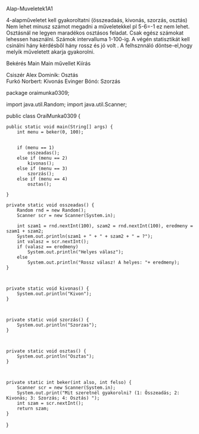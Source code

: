  Alap-Muveletek1A1

4-alapműveletet kell gyakoroltatni (összeadaás, kivonás, szorzás, osztás)
Nem lehet minusz számot megadni a műveletekkel pl 5-6=-1 ez nem lehet.
Osztásnál ne legyen maradékos osztásos feladat.
Csak egész számokat lehessen használni.
Számok intervalluma 1-100-ig.
A végén statisztikát kell csinálni hány kérdésből hány rossz és jó volt .
A felhsznnáló döntse-el,hogy melyik műveletett akarja gyakorolni. 

Bekérés
Main
Main művellet
Kiírás

Csiszér Alex Dominik: Osztás <br>
Furkó Norbert: Kivonás
Evinger Bónó: Szorzás

package oraimunka0309;

import java.util.Random;
import java.util.Scanner;

public class OraiMunka0309 {
    
    public static void main(String[] args) {
        int menu = beker(0, 100);

        
        if (menu == 1) 
            osszeadas();
        else if (menu == 2)
            kivonas();
        else if (menu == 3) 
            szorzás();
        else if (menu == 4) 
            osztas();
        
    }
    
    private static void osszeadas() {
        Random rnd = new Random();
        Scanner scr = new Scanner(System.in);
        
        int szam1 = rnd.nextInt(100), szam2 = rnd.nextInt(100), eredmeny = szam1 + szam2;
        System.out.println(szam1 + " + " + szam2 + " = ?");
        int valasz = scr.nextInt();
        if (valasz == eredmeny)
            System.out.println("Helyes válasz");
        else
            System.out.println("Rossz válasz! A helyes: "+ eredmeny);
    }



    private static void kivonas() {
        System.out.println("Kivon");
    }



    private static void szorzás() {
        System.out.println("Szorzas");
    }



    private static void osztas() {
        System.out.println("Osztas");
    }



    private static int beker(int also, int felso) {
        Scanner scr = new Scanner(System.in);
        System.out.print("Mit szeretnél gyakorolni? (1: Összeadás; 2: Kivonás; 3: Szorzás; 4: Osztás) ");
        int szam = scr.nextInt();
        return szam;
    }
}
